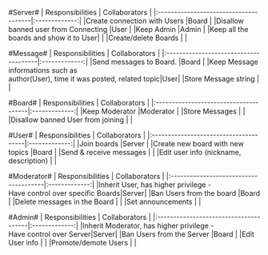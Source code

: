#Server#
| Responsibilities                      | Collaborators |
|:--------------------------------------|:-------------:|
|Create connection with Users           |Board          |
|Disallow banned user from Connecting   |User           |
|Keep Admin                             |Admin          |
|Keep all the boards and show it to User|               |
|Create/delete Boards                  |               |

#Message#
| Responsibilities                      | Collaborators |
|:--------------------------------------|:-------------:|
|Send messages to Board.                |Board          |
|Keep Message informations such as <br> author(User), time it was posted, related topic|User|
|Store Message string                   |               |

#Board#
| Responsibilities                      | Collaborators |
|:--------------------------------------|:-------------:|
|Keep Moderator                         |Moderator      |
|Store Messages                         |               |
|Disallow banned User from joining      |               |

#User#
| Responsibilities                      | Collaborators |
|:--------------------------------------|:-------------:|
|Join boards                            |Server         |
|Create new board with new topics       |Board          |
|Send & receive messages                |               |
|Edit user info (nickname, description) |               |

#Moderator#
| Responsibilities                      | Collaborators |
|:--------------------------------------|:-------------:|
|Inherit User, has higher privilege -<BR> Have control over specific Boards|Server|
|Ban Users from the board               |Board          |
|Delete messages in the Board           |               |
|Set announcements                      |               | 

#Admin#
| Responsibilities                      | Collaborators |
|:--------------------------------------|:-------------:|
|Inherit Moderator, has higher privilege -<BR> Have control over Server|Server|
|Ban Users from the Server              |Board          |
|Edit User info                         |               |
|Promote/demote Users                   |               |

